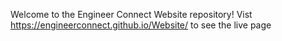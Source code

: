 Welcome to the Engineer Connect Website repository!
Vist https://engineerconnect.github.io/Website/ to see the live page
